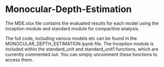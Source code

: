 # Monocular-Depth-Estimation

The MDE.xlsx file contains the evaluated results for each model using the inception module and standard module for comparitive analysis.

The full code, including various models etc can be found in the MONOCULAR_DEPTH_ESTIMATION.ipynb file. The Inception module is included within the standard_unit and standard_unit1 functions, which are currently commented out. You can simply uncomment these functions to access them.
